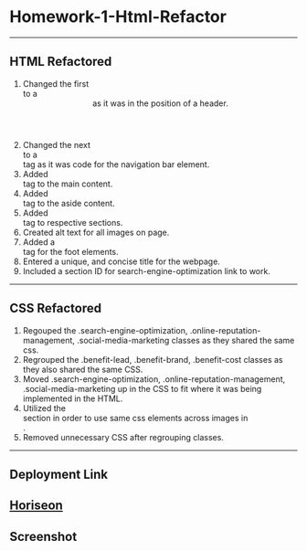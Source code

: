 # Homework-1-Html-Refactor
---
## HTML Refactored
1. Changed the first <div> to a <header> as it was in the position of a header. 
2. Changed the next <div> to a <nav> tag as it was code for the navigation bar element. 
3. Added <main> tag to the main content. 
4. Added <aside> tag to the aside content. 
5. Added <section> tag to respective sections. 
6. Created alt text for all images on page. 
7. Added a <footer> tag for the foot elements.
8. Entered a unique, and concise title for the webpage. 
9. Included a section ID for search-engine-optimization link to work. 
---
## CSS Refactored
1. Regouped the .search-engine-optimization, .online-reputation-management, .social-media-marketing classes as they shared the same css. 
2. Regrouped the .benefit-lead, .benefit-brand, .benefit-cost classes as they also shared the same CSS. 
3. Moved .search-engine-optimization, .online-reputation-management, .social-media-marketing up in the CSS to fit where it was being implemented in the HTML. 
4. Utilized the <main> section in order to use same css elements across images in <main>.
5. Removed unnecessary CSS after regrouping classes. 
---
## Deployment Link
[Horiseon](https://cole-cochran.github.io/Homework-1-Html-Refactor/)
---
## Screenshot



